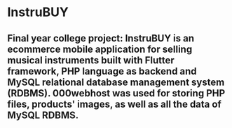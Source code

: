 # InstruBUY
## Final year college project: InstruBUY is an ecommerce mobile application for selling musical instruments built with Flutter framework, PHP language as backend and MySQL relational database management system (RDBMS). 000webhost was used for storing PHP files, products' images, as well as all the data of MySQL RDBMS.

